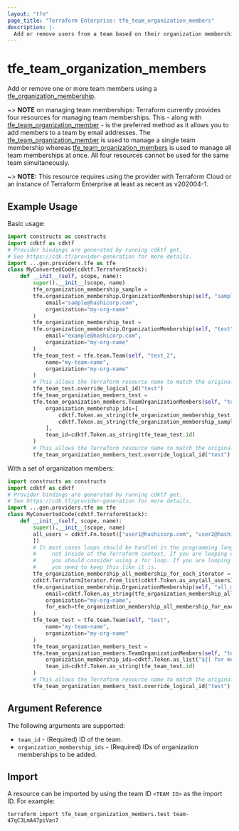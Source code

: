 ```yaml
---
layout: "tfe"
page_title: "Terraform Enterprise: tfe_team_organization_members"
description: |-
  Add or remove users from a team based on their organization memberships.
---
```


# tfe_team_organization_members

Add or remove one or more team members using a
[tfe_organization_membership](organization_membership.html).

~> **NOTE** on managing team memberships: Terraform currently provides four
resources for managing team memberships. This - along with [tfe_team_organization_member](team_organization_member.html) - is the preferred method as it
allows you to add members to a team by email addresses. The [tfe_team_organization_member](team_organization_member.html) is used to manage a single team membership whereas [tfe_team_organization_members](team_organization_members.html) is used to manage all team memberships at once. All four resources cannot be used for the same team simultaneously.

~> **NOTE:** This resource requires using the provider with Terraform Cloud or
an instance of Terraform Enterprise at least as recent as v202004-1.

## Example Usage

Basic usage:

```python
import constructs as constructs
import cdktf as cdktf
# Provider bindings are generated by running cdktf get.
# See https://cdk.tf/provider-generation for more details.
import ...gen.providers.tfe as tfe
class MyConvertedCode(cdktf.TerraformStack):
    def __init__(self, scope, name):
        super().__init__(scope, name)
        tfe_organization_membership_sample =
        tfe.organization_membership.OrganizationMembership(self, "sample",
            email="sample@hashicorp.com",
            organization="my-org-name"
        )
        tfe_organization_membership_test =
        tfe.organization_membership.OrganizationMembership(self, "test",
            email="example@hashicorp.com",
            organization="my-org-name"
        )
        tfe_team_test = tfe.team.Team(self, "test_2",
            name="my-team-name",
            organization="my-org-name"
        )
        # This allows the Terraform resource name to match the original name. You can remove the call if you don't need them to match.
        tfe_team_test.override_logical_id("test")
        tfe_team_organization_members_test =
        tfe.team_organization_members.TeamOrganizationMembers(self, "test_3",
            organization_membership_ids=[
                cdktf.Token.as_string(tfe_organization_membership_test.id),
                cdktf.Token.as_string(tfe_organization_membership_sample.id)
            ],
            team_id=cdktf.Token.as_string(tfe_team_test.id)
        )
        # This allows the Terraform resource name to match the original name. You can remove the call if you don't need them to match.
        tfe_team_organization_members_test.override_logical_id("test")
```

With a set of organization members:

```python
import constructs as constructs
import cdktf as cdktf
# Provider bindings are generated by running cdktf get.
# See https://cdk.tf/provider-generation for more details.
import ...gen.providers.tfe as tfe
class MyConvertedCode(cdktf.TerraformStack):
    def __init__(self, scope, name):
        super().__init__(scope, name)
        all_users = cdktf.Fn.toset(["user1@hashicorp.com", "user2@hashicorp.com"
        ])
        # In most cases loops should be handled in the programming language context and
        #     not inside of the Terraform context. If you are looping over something external, e.g. a variable or a file input
        #     you should consider using a for loop. If you are looping over something only known to Terraform, e.g. a result of a data source
        #     you need to keep this like it is.
        tfe_organization_membership_all_membership_for_each_iterator =
        cdktf.TerraformIterator.from_list(cdktf.Token.as_any(all_users))
        tfe.organization_membership.OrganizationMembership(self, "all_membership",
            email=cdktf.Token.as_string(tfe_organization_membership_all_membership_for_each_iterator.key),
            organization="my-org-name",
            for_each=tfe_organization_membership_all_membership_for_each_iterator
        )
        tfe_team_test = tfe.team.Team(self, "test",
            name="my-team-name",
            organization="my-org-name"
        )
        tfe_team_organization_members_test =
        tfe.team_organization_members.TeamOrganizationMembers(self, "test_2",
            organization_membership_ids=cdktf.Token.as_list("${[ for member in ${" + all_users + "} : tfe_organization_membership.all_membership[member].id]}"),
            team_id=cdktf.Token.as_string(tfe_team_test.id)
        )
        # This allows the Terraform resource name to match the original name. You can remove the call if you don't need them to match.
        tfe_team_organization_members_test.override_logical_id("test")
```

## Argument Reference

The following arguments are supported:

* `team_id` - (Required) ID of the team.
* `organization_membership_ids` - (Required) IDs of organization memberships to be added.

## Import

A resource can be imported by using the team ID `<TEAM ID>`
as the import ID. For example:

```shell
terraform import tfe_team_organization_members.test team-47qC3LmA47piVan7
```

<!-- cache-key: cdktf-0.17.0-pre.15 input-33aecc66311e81000883c796b8cb45f6d38854f98dd14521b79a586c8e4b4566 -->